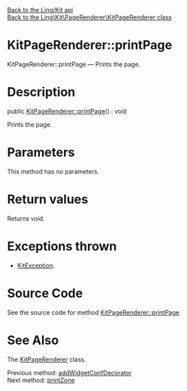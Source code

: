 [Back to the Ling/Kit api](https://github.com/lingtalfi/Kit/blob/master/doc/api/Ling/Kit.md)<br>
[Back to the Ling\Kit\PageRenderer\KitPageRenderer class](https://github.com/lingtalfi/Kit/blob/master/doc/api/Ling/Kit/PageRenderer/KitPageRenderer.md)


KitPageRenderer::printPage
================



KitPageRenderer::printPage — Prints the page.




Description
================


public [KitPageRenderer::printPage](https://github.com/lingtalfi/Kit/blob/master/doc/api/Ling/Kit/PageRenderer/KitPageRenderer/printPage.md)() : void




Prints the page.




Parameters
================

This method has no parameters.


Return values
================

Returns void.


Exceptions thrown
================

- [KitException](https://github.com/lingtalfi/Kit/blob/master/doc/api/Ling/Kit/Exception/KitException.md).&nbsp;







Source Code
===========
See the source code for method [KitPageRenderer::printPage](https://github.com/lingtalfi/Kit/blob/master/PageRenderer/KitPageRenderer.php#L234-L291)


See Also
================

The [KitPageRenderer](https://github.com/lingtalfi/Kit/blob/master/doc/api/Ling/Kit/PageRenderer/KitPageRenderer.md) class.

Previous method: [addWidgetConfDecorator](https://github.com/lingtalfi/Kit/blob/master/doc/api/Ling/Kit/PageRenderer/KitPageRenderer/addWidgetConfDecorator.md)<br>Next method: [printZone](https://github.com/lingtalfi/Kit/blob/master/doc/api/Ling/Kit/PageRenderer/KitPageRenderer/printZone.md)<br>

